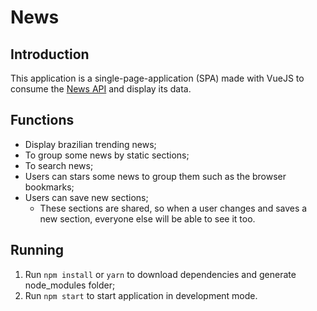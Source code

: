 # News

## Introduction

This application is a single-page-application (SPA) made with VueJS to consume the [News API](https://newsapi.org/) and display its data.

## Functions

- Display brazilian trending news;
- To group some news by static sections;
- To search news;
- Users can stars some news to group them such as the browser bookmarks;
- Users can save new sections;
  - These sections are shared, so when a user changes and saves a new section, everyone else will be able to see it too.

## Running

1. Run `npm install` or `yarn` to download dependencies and generate node_modules folder;
2. Run `npm start` to start application in development mode.
